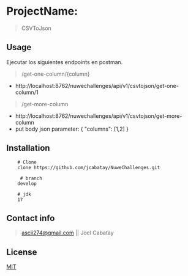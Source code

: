# ProjectName:

> CSVToJson

## Usage

Ejecutar los siguientes endpoints en postman.

> /get-one-column/{column}
- http<no-link>://localhost:8762/nuwechallenges/api/v1/csvtojson/get-one-column/1

> /get-more-column
- http<no-link>://localhost:8762/nuwechallenges/api/v1/csvtojson/get-more-column
- put body json parameter: 
 {
  "columns": [1,2]
  }


## Installation

```shell
    # Clone
    clone https://github.com/jcabatay/NuweChallenges.git    
    
     # branch 
    develop       
    
    # jdk 
    17 
```

## Contact info

> ascii274@gmail.com || Joel Cabatay

## License

[MIT](https://opensource.org/licenses/MIT)
